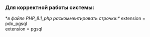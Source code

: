 ### Для корректной работы системы: # 
**в файле PHP_8.1_php раскомментировать строчки:\**
extension = pdo_pgsql\
extension = pgsql

